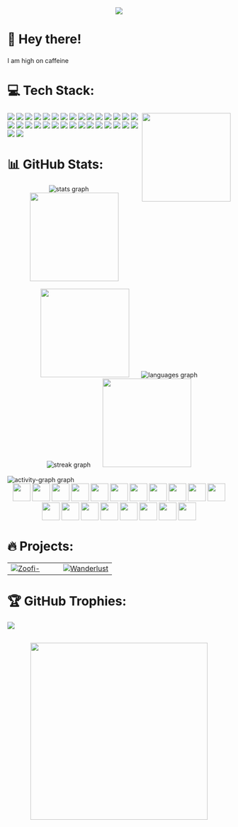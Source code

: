 

<div align="center">
<img src="https://user-images.githubusercontent.com/74038190/225813708-98b745f2-7d22-48cf-9150-083f1b00d6c9.gif">
</div>

<h1 align="left">💫 Hey there!</h1>

###

<p align="left">I am high on caffeine</p>

###

<h1 align="left">💻 Tech Stack:</h1>

###

<img align="right" height="200" src="https://user-images.githubusercontent.com/74038190/226127923-0e8b7792-7b3c-462b-951b-63c96ba1a5af.gif"  />

###

<div align="left"> <img src="https://img.shields.io/badge/c-%2300599C.svg?style=for-the-badge&logo=c&logoColor=white"> <img src="https://img.shields.io/badge/javascript-%23323330.svg?style=for-the-badge&logo=javascript&logoColor=%23F7DF1E"> <img src="https://img.shields.io/badge/java-%23ED8B00.svg?style=for-the-badge&logo=openjdk&logoColor=white"> <img src="https://img.shields.io/badge/html5-%23E34F26.svg?style=for-the-badge&logo=html5&logoColor=white"> <img src="https://img.shields.io/badge/python-3670A0?style=for-the-badge&logo=python&logoColor=ffdd54"> <img src="https://img.shields.io/badge/vercel-%23000000.svg?style=for-the-badge&logo=vercel&logoColor=white"> <img src="https://img.shields.io/badge/Render-%46E3B7.svg?style=for-the-badge&logo=render&logoColor=white"> <img src="https://img.shields.io/badge/firebase-%23039BE5.svg?style=for-the-badge&logo=firebase"> <img src="https://img.shields.io/badge/bootstrap-%238511FA.svg?style=for-the-badge&logo=bootstrap&logoColor=white"> <img src="https://img.shields.io/badge/chart.js-F5788D.svg?style=for-the-badge&logo=chart.js&logoColor=white"> <img src="https://img.shields.io/badge/ejs-%23B4CA65.svg?style=for-the-badge&logo=ejs&logoColor=black"> <img src="https://img.shields.io/badge/express.js-%23404d59.svg?style=for-the-badge&logo=express&logoColor=%2361DAFB"> <img src="https://img.shields.io/badge/Electron-191970?style=for-the-badge&logo=Electron&logoColor=white"> <img src="https://img.shields.io/badge/Next-black?style=for-the-badge&logo=next.js&logoColor=white"> <img src="https://img.shields.io/badge/node.js-6DA55F?style=for-the-badge&logo=node.js&logoColor=white"> <img src="https://img.shields.io/badge/react-%2320232a.svg?style=for-the-badge&logo=react&logoColor=%2361DAFB"> <img src="https://img.shields.io/badge/tailwindcss-%2338B2AC.svg?style=for-the-badge&logo=tailwind-css&logoColor=white"> <img src="https://img.shields.io/badge/vite-%23646CFF.svg?style=for-the-badge&logo=vite&logoColor=white"> <img src="https://img.shields.io/badge/firebase-a08021?style=for-the-badge&logo=firebase&logoColor=ffcd34"> <img src="https://img.shields.io/badge/MongoDB-%234ea94b.svg?style=for-the-badge&logo=mongodb&logoColor=white"> <img src="https://img.shields.io/badge/mysql-4479A1.svg?style=for-the-badge&logo=mysql&logoColor=white"> <img src="https://img.shields.io/badge/Canva-%2300C4CC.svg?style=for-the-badge&logo=Canva&logoColor=white"> <img src="https://img.shields.io/badge/Sketch-FFB387?style=for-the-badge&logo=sketch&logoColor=black"> <img src="https://img.shields.io/badge/figma-%23F24E1E.svg?style=for-the-badge&logo=figma&logoColor=white"> <img src="https://img.shields.io/badge/adobe%20illustrator-%23FF9A00.svg?style=for-the-badge&logo=adobe%20illustrator&logoColor=white"> <img src="https://img.shields.io/badge/Adobe%20After%20Effects-9999FF.svg?style=for-the-badge&logo=Adobe%20After%20Effects&logoColor=white"> <img src="https://img.shields.io/badge/Adobe%20Premiere%20Pro-9999FF.svg?style=for-the-badge&logo=Adobe%20Premiere%20Pro&logoColor=white"> <img src="https://img.shields.io/badge/Krita-203759?style=for-the-badge&logo=krita&logoColor=EEF37B"> <img src="https://img.shields.io/badge/SketchUp-005F9E?style=for-the-badge&logo=sketchup&logoColor=white"> <img src="https://img.shields.io/badge/Adobe%20XD-470137?style=for-the-badge&logo=Adobe%20XD&logoColor=#FF61F6"> <img src="https://img.shields.io/badge/git-%23F05033.svg?style=for-the-badge&logo=git&logoColor=white"> <img src="https://img.shields.io/badge/github-%23121011.svg?style=for-the-badge&logo=github&logoColor=white">
</div>

###

                                                                                                                                                                                                                                                                                                                                                                                                                                                                                                                                           
                                                                                                                                                                                                                                                                                                                                                                                                                                        

# 📊 GitHub Stats:

<div align="center">
  <img src="https://github-readme-stats.vercel.app/api?username=psykickguy&theme=dark&locale=en&hide_border=false&order=1" alt="stats graph" /> &nbsp; &nbsp; &nbsp; <img src="https://github.com/Anmol-Baranwal/Cool-GIFs-For-GitHub/assets/74038190/76036311-c8ea-4247-8bf8-a7077623036c" width="200">
   </div>
   <br/>
  <div align="center">
    <img src="https://github.com/Anmol-Baranwal/Cool-GIFs-For-GitHub/assets/74038190/406eb3e6-caba-401d-93c8-e0a7941c84b9" width="200"> &nbsp; &nbsp; &nbsp; <img src="https://nirzak-streak-stats.vercel.app/?user=psykickguy&theme=dark&hide_border=false&order=2" alt="languages graph" /> 
  </div>
  <div align="center">
    <img src="https://github-readme-stats.vercel.app/api/top-langs?username=psykickguy&locale=en&hide_title=false&layout=compact&langs_count=5&theme=dark&hide_border=false&order=3" alt="streak graph" /> &nbsp; &nbsp; &nbsp; <img src="https://camo.githubusercontent.com/748433fbf833d18f543ad4bb6d8c8c4f7f340c7fe8b9706df131a525049f0c8c/68747470733a2f2f63756c746f667468657061727479706172726f742e636f6d2f706172726f74732f68642f6c6170746f705f706172726f742e676966" width="200">
  </div>
<br/>
  <img src="https://github-readme-activity-graph.vercel.app/graph?username=psykickguy&radius=16&theme=github-dark&area=true&order=5" alt="activity-graph graph"  />

<div align="center">
    <img src="https://cultofthepartyparrot.com/parrots/hd/githubparrot.gif" width="40" />
    <img src="https://cultofthepartyparrot.com/flags/hd/iranparrot.gif" width="40" />
    <img src="https://cultofthepartyparrot.com/parrots/asyncparrot.gif" width="40"/>
    <img src="https://cultofthepartyparrot.com/parrots/hd/60fpsparrot.gif" width="40" />
    <img src="https://cultofthepartyparrot.com/parrots/hd/jumpingparrot.gif" width="40" />
    <img src="https://cultofthepartyparrot.com/parrots/hd/opensourceparrot.gif" width="40" />
    <img src="https://cultofthepartyparrot.com/parrots/hd/dealwithitnowparrot.gif" width="40" />
    <img src="https://cultofthepartyparrot.com/parrots/hd/hypnoparrotlight.gif" width="40" />
    <img src="https://cultofthepartyparrot.com/parrots/databaseparrot.gif" width="40" />
    <img src="https://cultofthepartyparrot.com/parrots/fixparrot.gif" width="40"/>
    <img src="https://cultofthepartyparrot.com/parrots/hd/laptop_parrot.gif" width="40" />
    <img src="https://cultofthepartyparrot.com/parrots/hd/spinningparrot.gif" width="40" />
    <img src="https://cultofthepartyparrot.com/parrots/hd/levitationparrot.gif" width="40" />
    <img src="https://cultofthepartyparrot.com/parrots/hd/stableparrot.gif" width="40" />
    <img src="https://cultofthepartyparrot.com/parrots/hd/scienceparrot.gif" width="40" />
    <img src="https://cultofthepartyparrot.com/parrots/hd/pirateparrot.gif" width="40" />
    <img src="https://cultofthepartyparrot.com/parrots/hd/footballparrot.gif" width="40" />
    <img src="https://cultofthepartyparrot.com/parrots/hd/illuminatiparrot.gif" width="40" />
    <img src="https://cultofthepartyparrot.com/parrots/hd/hypnoparrotdark.gif" width="40" />
</div>


# 🔥 Projects:

<table>
  <tr>
    <td width="50%">
      <a href="https://github.com/psykickguy/ZooFi-">
        <img src="https://github-readme-stats.vercel.app/api/pin/?username=psykickguy&repo=ZooFi-&theme=github_dark&hide_border=false&title_color=36BCF7FF&icon_color=36BCF7FF&text_color=ffffff&bg_color=0D1117" alt="Zoofi-"/>
      </a>
    </td>
    <td width="50%">
      <a href="https://github.com/psykickguy/Wanderlust-college-project">
        <img src="https://github-readme-stats.vercel.app/api/pin/?username=psykickguy&repo=Wanderlust-college-project&theme=github_dark&hide_border=false&title_color=36BCF7FF&icon_color=36BCF7FF&text_color=ffffff&bg_color=0D1117" alt="Wanderlust"/>
      </a>
    </td>
  </tr>
</table>


# 🏆 GitHub Trophies:

![](https://github-profile-trophy.vercel.app/?username=psykickguy&theme=radical&no-frame=false&no-bg=true&margin-w=4)

<br/>
<div align="center">
<img src="https://user-images.githubusercontent.com/74038190/212284158-e840e285-664b-44d7-b79b-e264b5e54825.gif" width="400">
  </div>
<br><br>


